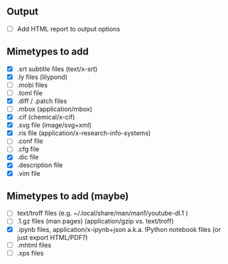 Output
------
- [ ] Add HTML report to output options

Mimetypes to add
----------------

- [x] .srt subtitle files (text/x-srt)
- [x] .ly files (lilypond)
- [ ] .mobi files
- [ ] .toml file
- [x] .diff / .patch files
- [ ] .mbox (application/mbox)
- [x] .cif (chemical/x-cif)
- [x] .svg file (image/svg+xml)
- [x] .ris file (application/x-research-info-systems)
- [ ] .conf file
- [ ] .cfg file
- [x] .dic file
- [x] .description file
- [x] .vim file

Mimetypes to add (maybe)
------------------------

- [ ] text/troff files (e.g. ~/.local/share/man/man1/youtube-dl.1 )
- [ ] .1.gz files (man pages) (application/gzip vs. text/troff)
- [x] .ipynb files, application/x-ipynb+json a.k.a. IPython notebook files (or just export HTML/PDF?)
- [ ] .mhtml files
- [ ] .xps files
